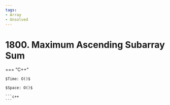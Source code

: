 ```yaml
---
tags:
- Array
- Unsolved
---
```



# 1800. Maximum Ascending Subarray Sum

=== "C++"

    $Time: O()$

    $Space: O()$

    ```c++
    ```